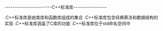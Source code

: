 ------------------------C++标准库-----------------

.C++标准库是由类库和函数库组成的集合
.C++标准库包含经典算法和数据结构的实现
.C++标准库涵盖了C库的功能
.C++标准库位于std命名空间中
